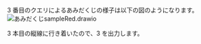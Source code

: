 $3$ 番目のクエリによるあみだくじの様子は以下の図のようになります。
![あみだくじsampleRed.drawio](https://hackmd.io/_uploads/ryFnDp3q1x.svg)

$3$ 本目の縦線に行き着いたので、$3$ を出力します。
